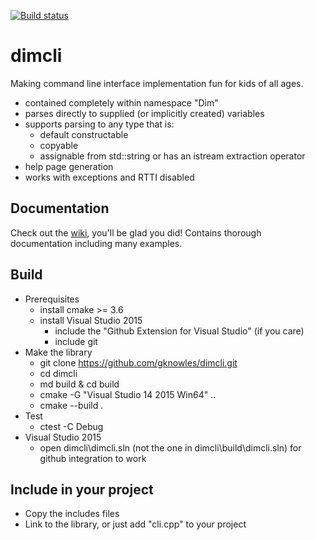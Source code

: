 ﻿[![Build status](https://ci.appveyor.com/api/projects/status/02i9uq9asqlb6opy/branch/master?svg=true)](https://ci.appveyor.com/project/gknowles/dimcli/branch/master)

# dimcli

Making command line interface implementation fun for kids of all ages.

- contained completely within namespace "Dim"
- parses directly to supplied (or implicitly created) variables
- supports parsing to any type that is:
  - default constructable
  - copyable
  - assignable from std::string or has an istream extraction operator
- help page generation
- works with exceptions and RTTI disabled

## Documentation
Check out the [wiki](https://github.com/gknowles/dimcli/wiki), you'll be glad 
you did! Contains thorough documentation including many examples.

## Build
- Prerequisites
  - install cmake >= 3.6
  - install Visual Studio 2015 
    - include the "Github Extension for Visual Studio" (if you care)
    - include git
- Make the library
  - git clone https://github.com/gknowles/dimcli.git
  - cd dimcli
  - md build & cd build
  - cmake -G "Visual Studio 14 2015 Win64" ..
  - cmake --build .
- Test
  - ctest -C Debug
- Visual Studio 2015
  - open dimcli\dimcli.sln (not the one in dimcli\build\dimcli.sln) for github
    integration to work

## Include in your project
- Copy the includes files
- Link to the library, or just add "cli.cpp" to your project
